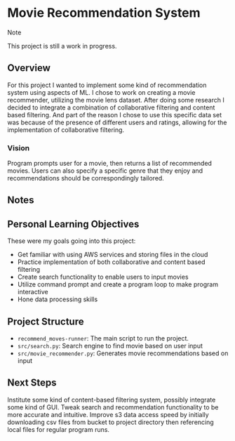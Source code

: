# Movie Recommendation System

> [!NOTE]
> This project is still a work in progress.

## Overview

For this project I wanted to implement some kind of recommendation system using aspects of ML. I chose to work on creating a movie recommender, utilizing the movie lens dataset. After doing some research I decided to integrate a combination of collaborative filtering and content based filtering. And part of the reason I chose to use this specific data set was because of the presence of different users and ratings, allowing for the implementation of collaborative filtering.

### Vision

Program prompts user for a movie, then returns a list of recommended movies. Users can also specify a specific genre that they enjoy and recommendations should be correspondingly tailored.

## Notes


## Personal Learning Objectives

These were my goals going into this project:

- Get familiar with using AWS services and storing files in the cloud
- Practice implementation of both collaborative and content based filtering
- Create search functionality to enable users to input movies
- Utilize command prompt and create a program loop to make program interactive
- Hone data processing skills

## Project Structure

- `recommend_moves-runner`: The main script to run the project.
- `src/search.py`: Search engine to find movie based on user input
- `src/movie_recommender.py`: Generates movie recommendations based on input

## Next Steps

Institute some kind of content-based filtering system, possibly integrate some kind of GUI. Tweak search and recommendation functionality to be more accurate and intuitive. Improve s3 data access speed by initially downloading csv files from bucket to project directory then referencing local files for regular program runs.
